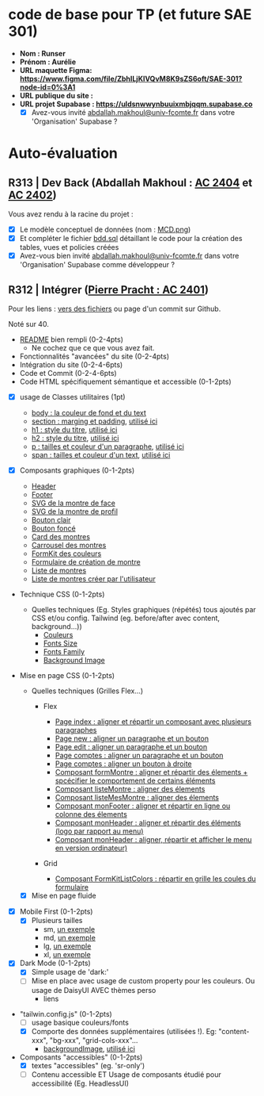# code de base pour TP (et future SAE 301)

- **Nom : Runser**
- **Prénom : Aurélie**
- **URL maquette Figma: https://www.figma.com/file/ZbhILjKIVQvM8K9sZS6oft/SAE-301?node-id=0%3A1**
- **URL publique du site :**
- **URL projet Supabase : https://uldsnwwynbuuixmbjqqm.supabase.co**
  - [X] Avez-vous invité abdallah.makhoul@univ-fcomte.fr dans votre 'Organisation' Supabase ?

# Auto-évaluation

## R313 | Dev Back (Abdallah Makhoul : [AC 2404](https://moodle.univ-fcomte.fr/mod/assign/view.php?id=612670) et [AC 2402](https://moodle.univ-fcomte.fr/mod/assign/view.php?id=612669))

Vous avez rendu à la racine du projet :

- [X] Le modèle conceptuel de données (nom : [MCD.png](/MCD.png))
- [X] Et compléter le fichier [bdd.sql](/bdd.sql) détaillant le code pour la création des tables, vues et policies créées
- [X] Avez-vous bien invité abdallah.makhoul@univ-fcomte.fr dans votre 'Organisation' Supabase comme développeur ?

## R312 | Intégrer ([Pierre Pracht : AC 2401](https://moodle.univ-fcomte.fr/mod/assign/view.php?id=612668))

Pour les liens :
[vers des fichiers](https://docs.github.com/en/repositories/managing-your-repositorys-settings-and-features/customizing-your-repository/about-readmes#relative-links-and-image-paths-in-readme-files) ou page d'un commit sur Github.

Noté sur 40.

- [README](/README.md) bien rempli (0-2-4pts)
  - Ne cochez que ce que vous avez fait.
- Fonctionnalités "avancées" du site (0-2-4pts)
- Intégration du site (0-2-4-6pts)
- Code et Commit (0-2-4-6pts)
- Code HTML spécifiquement sémantique et accessible (0-1-2pts)

- [X] usage de Classes utilitaires (1pt)
  - [body : la couleur de fond et du text](/src/index.css#L7)
  - [section : marging et padding](/src/index.css#L11), [utilisé ici](/src/pages/index.vue#L20)
  - [h1 : style du titre](/src/index.css#L15), [utilisé ici](/src/pages/index.vue#L21)
  - [h2 : style du titre](/src/index.css#L19), [utilisé ici](/src/components/formMontre.vue#L15)
  - [p : tailles et couleur d'un paragraphe](/src/index.css#L23), [utilisé ici](/src/pages/index.vue#L28)
  - [span : tailles et couleur d'un text](/src/index.css#L27), [utilisé ici](/src/pages/index.vue#L30)

- [X] Composants graphiques (0-1-2pts)
  - [Header](/src/components/monHeader.vue)
  - [Footer](/src/components/monFooter.vue)
  - [SVG de la montre de face](/src/components/montreFace.vue)
  - [SVG de la montre de profil](/src/components/montreProfil.vue)
  - [Bouton clair](/src/components/boutonClair.vue)
  - [Bouton foncé](/src/components/boutonFonce.vue)
  - [Card des montres](/src/components/cardMontre.vue)
  - [Carrousel des montres](/src/components/carrouselMontre.vue)
  - [FormKit des couleurs](/src/components/FormKitListColors.vue)
  - [Formulaire de création de montre](/src/components/formMontre.vue)
  - [Liste de montres](/src/components/listeMontres.vue)
  - [Liste de montres créer par l'utilisateur](/src/components/listeMesMontres.vue)

- Technique CSS (0-1-2pts)
  - Quelles techniques (Eg. Styles graphiques (répétés) tous ajoutés par CSS et/ou
    config. Tailwind (eg. before/after avec content, background...))
    - [Couleurs](/tailwind.config.js#L8)
    - [Fonts Size](/tailwind.config.js#L19)
    - [Fonts Family](/tailwind.config.js#L27)
    - [Background Image](/tailwind.config.js#L32)

- Mise en page CSS (0-1-2pts)
  - Quelles techniques (Grilles Flex...)
    - Flex
      - [Page index : aligner et répartir un composant avec plusieurs paragraphes](/src/pages/index.vue#L23) 
      - [Page new : aligner un paragraphe et un bouton](/src/pages/new.vue#L8)
      - [Page edit : aligner un paragraphe et un bouton](/src/pages/edit/%5Bid%5D.vue)
      - [Page comptes : aligner un paragraphe et un bouton](/src/pages/comptes.vue#L25)
      - [Page comptes : aligner un bouton à droite](/src/pages/comptes.vue#L42)
      - [Composant formMontre : aligner et répartir des élements + spcécifier le comportement de certains éléments](/src/components/formMontre.vue#L2)
      - [Composant listeMontre : aligner des élements](/src/components/listeMontres.vue#L24)
      - [Composant listeMesMontre : aligner des élements](/src/components/listeMesMontres.vue#L24)
      - [Composant monFooter : aligner et répartir en ligne ou colonne des élements](/src/components/monFooter.vue#L3)
      - [Composant monHeader : aligner et répartir des éléments (logo par rapport au menu)](/src/components/monHeader.vue#L2)
      - [Composant monHeader : aligner, répartir et afficher le menu en version ordinateur)](/src/components/monHeader.vue#L56)

    - Grid
      - [Composant FormKitListColors : répartir en grille les coules du formulaire](/src/components/FormKitListColors.vue#L25)

  - [X] Mise en page fluide

- [X] Mobile First (0-1-2pts)
  - [X] Plusieurs tailles
    - sm, [un exemple](/src/components/monFooter.vue#L23)
    - md, [un exemple](/src/components/monHeader.vue#L14)
    - lg, [un exemple](src/pages/index.vue#L5)
    - xl, [un exemple](src/components/monHeader.vue#L7)

- [X] Dark Mode (0-1-2pts)
  - [X] Simple usage de 'dark:'
  - [ ] Mise en place avec usage de custom property pour les couleurs. Ou usage de DaisyUI AVEC thèmes perso
    - liens

- "tailwin.config.js" (0-1-2pts)
  - [ ] usage basique couleurs/fonts
  - [X] Comporte des données supplémentaires (utilisées !). Eg: "content-xxx", "bg-xxx", "grid-cols-xxx"...
    - [backgroundImage](/tailwind.config.js#L32), [utilisé ici](/src/pages/index.vue#L5)

- Composants "accessibles" (0-1-2pts)
  - [X] textes "accessibles" (eg. 'sr-only')
  - [ ] Contenu accessible ET Usage de composants étudié pour accessibilité (Eg. HeadlessUI)

[^1]: Supprimez les mentions inutiles.
